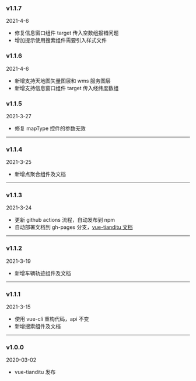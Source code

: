 ### v1.1.7

2021-4-6

- 修复信息窗口组件 target 传入空数组报错问题
- 增加提示使用搜索组件需要引入样式文件

### v1.1.6

2021-4-6

- 新增支持天地图矢量图层和 wms 服务图层
- 新增支持信息窗口组件 target 传入经纬度数组

### v1.1.5

2021-3-27

- 修复 mapType 控件的参数无效

---

### v1.1.4

2021-3-25

- 新增点聚合组件及文档

---

### v1.1.3

2021-3-24

- 更新 github actions 流程，自动发布到 npm
- 自动部署文档到 gh-pages 分支，[vue-tianditu 文档](https://soullyoko.github.io/vue-tianditu/)

---

### v1.1.2

2021-3-19

- 新增车辆轨迹组件及文档

---

### v1.1.1

2021-3-15

- 使用 vue-cli 重构代码，api 不变
- 新增搜索组件及文档

---

### v1.0.0

2020-03-02

- vue-tianditu 发布
